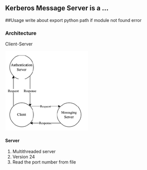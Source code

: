 
## Kerberos Message Server is a ...

##Usage
write about export python path if module not found error

### Architecture

Client-Server

![](architecture.png)


#### Server
1. Multithreaded server
2. Version 24
3. Read the port number from file
